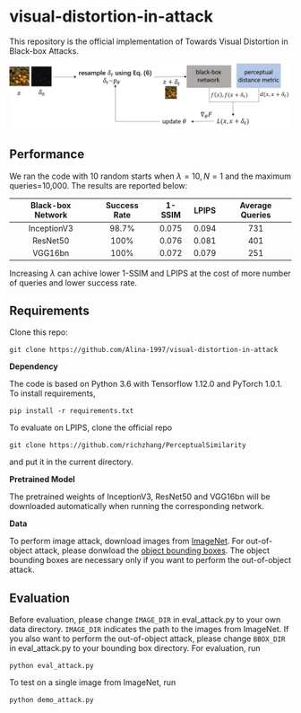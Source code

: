 # visual-distortion-in-attack
This repository is the official implementation of Towards Visual Distortion in Black-box Attacks.

![](/framework/model.jpg)

## Performance

We ran the code with 10 random starts when $\lambda=10, N=1$ and the maximum queries=10,000. The results are reported below: 

| Black-box Network | Success Rate | 1-SSIM | LPIPS | Average Queries |
| :-:| :-: | :-: | :-:| :-: |
|    InceptionV3    |    98.7\%    | 0.075  | 0.094 |       731       |
|     ResNet50      |    100\%     | 0.076  | 0.081 |       401       |
|      VGG16bn      |    100\%     | 0.072  | 0.079 |       251       |

Increasing $\lambda$ can achive lower 1-SSIM and LPIPS at the cost of more number of queries and lower success rate.

## Requirements

Clone this repo:

```
git clone https://github.com/Alina-1997/visual-distortion-in-attack
```

**Dependency**

The code is based on Python 3.6 with Tensorflow 1.12.0 and PyTorch 1.0.1. To install requirements,

```setup
pip install -r requirements.txt
```

To evaluate on LPIPS, clone the official repo

```
git clone https://github.com/richzhang/PerceptualSimilarity
```
and put it in the current directory.

**Pretrained Model**

The pretrained weights of InceptionV3, ResNet50 and VGG16bn will be downloaded automatically when running the corresponding network.

**Data**

To perform image attack, download images from [ImageNet](http://www.image-net.org/archive/stanford/fall11_whole.tar). For out-of-object attack, please donwload the [object bounding boxes](https://academictorrents.com/download/dfa9ab2528ce76b907047aa8cf8fc792852facb9.torrent). The object bounding boxes are necessary only if you want to perform the out-of-object attack. 

## Evaluation

Before evaluation, please change `IMAGE_DIR` in eval_attack.py to your own data directory. `IMAGE_DIR` indicates the path to the images from ImageNet. If you also want to perform the out-of-object attack, please change `BBOX_DIR` in eval_attack.py to your bounding box directory. For evaluation, run

```eval
python eval_attack.py
```

To test on a single image from ImageNet, run
```test
python demo_attack.py
```
